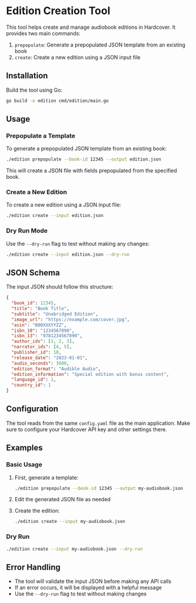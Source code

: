 # Edition Creation Tool

This tool helps create and manage audiobook editions in Hardcover. It provides two main commands:

1. `prepopulate`: Generate a prepopulated JSON template from an existing book
2. `create`: Create a new edition using a JSON input file

## Installation

Build the tool using Go:

```bash
go build -o edition cmd/edition/main.go
```

## Usage

### Prepopulate a Template

To generate a prepopulated JSON template from an existing book:

```bash
./edition prepopulate --book-id 12345 --output edition.json
```

This will create a JSON file with fields prepopulated from the specified book.

### Create a New Edition

To create a new edition using a JSON input file:

```bash
./edition create --input edition.json
```

### Dry Run Mode

Use the `--dry-run` flag to test without making any changes:

```bash
./edition create --input edition.json --dry-run
```

## JSON Schema

The input JSON should follow this structure:

```json
{
  "book_id": 12345,
  "title": "Book Title",
  "subtitle": "Unabridged Edition",
  "image_url": "https://example.com/cover.jpg",
  "asin": "B00XXXYYZZ",
  "isbn_10": "1234567890",
  "isbn_13": "9781234567890",
  "author_ids": [1, 2, 3],
  "narrator_ids": [4, 5],
  "publisher_id": 10,
  "release_date": "2023-01-01",
  "audio_seconds": 3600,
  "edition_format": "Audible Audio",
  "edition_information": "Special edition with bonus content",
  "language_id": 1,
  "country_id": 1
}
```

## Configuration

The tool reads from the same `config.yaml` file as the main application. Make sure to configure your Hardcover API key and other settings there.

## Examples

### Basic Usage

1. First, generate a template:
   ```bash
   ./edition prepopulate --book-id 12345 --output my-audiobook.json
   ```

2. Edit the generated JSON file as needed

3. Create the edition:
   ```bash
   ./edition create --input my-audiobook.json
   ```

### Dry Run

```bash
./edition create --input my-audiobook.json --dry-run
```

## Error Handling

- The tool will validate the input JSON before making any API calls
- If an error occurs, it will be displayed with a helpful message
- Use the `--dry-run` flag to test without making changes
